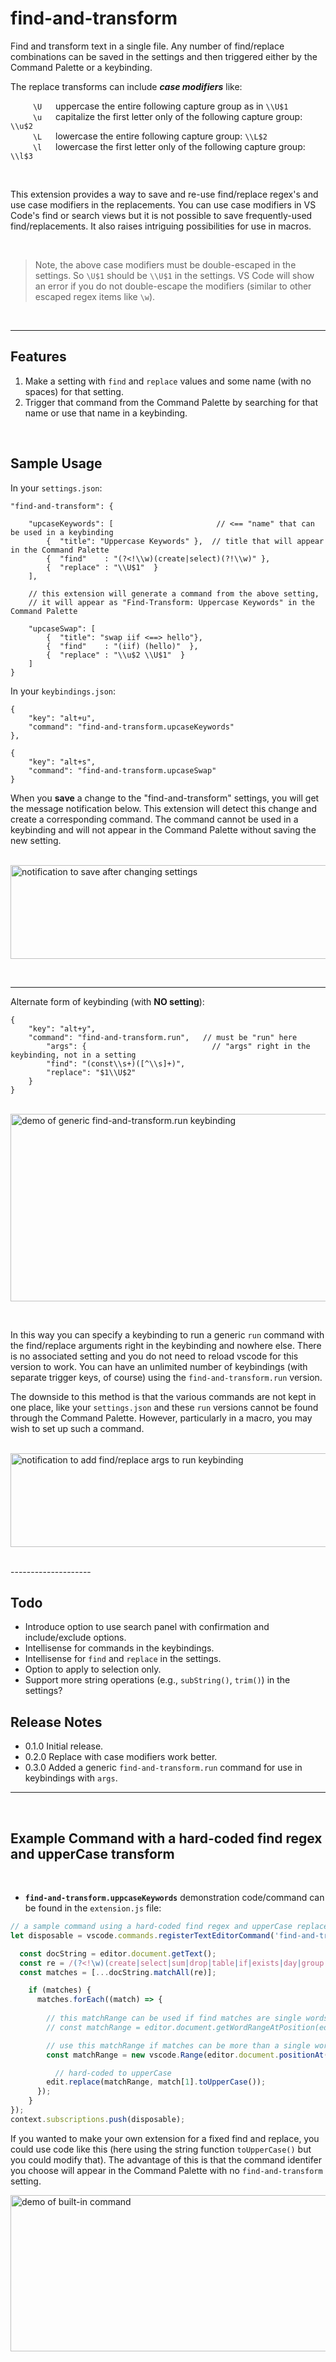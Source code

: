 # find-and-transform

Find and transform text in a single file.  Any number of find/replace combinations can be saved in the settings and then triggered either by the Command Palette or a keybinding.   

 The replace transforms can include ***case modifiers*** like:  

&emsp; &emsp;   `\U`  &emsp; uppercase the entire following capture group as in `\\U$1`  
&emsp; &emsp;   `\u`  &emsp; capitalize the first letter only of the following capture group: `\\u$2`     
&emsp; &emsp;   `\L`  &emsp; lowercase the entire following capture group:  `\\L$2`  
&emsp; &emsp;   `\l`  &emsp; lowercase the first letter only of the following capture group: `\\l$3`     

<br/>

This extension provides a way to save and re-use find/replace regex's and use case modifiers in the replacements.  You can use case modifiers in VS Code's find or search views but it is not possible to save frequently-used find/replacements.  It also raises intriguing possibilities for use in macros.  

<br/>

> Note, the above case modifiers must be double-escaped in the settings.  So `\U$1` should be `\\U$1` in the settings.  VS Code will show an error if you do not double-escape the modifiers (similar to other escaped regex items like `\w`).  

<br/>

-------------


## Features

1.  Make a setting with `find` and `replace` values and some name (with no spaces) for that setting.
2.  Trigger that command from the Command Palette by searching for that name or use that name in a keybinding.  
<br/>

## Sample Usage

In your `settings.json`:  

```jsonc
"find-and-transform": {

	"upcaseKeywords": [                       // <== "name" that can be used in a keybinding
		{  "title": "Uppercase Keywords" },  // title that will appear in the Command Palette
		{  "find"    : "(?<!\\w)(create|select)(?!\\w)" },
		{  "replace" : "\\U$1"  }		
	],

	// this extension will generate a command from the above setting, 
	// it will appear as "Find-Transform: Uppercase Keywords" in the Command Palette

	"upcaseSwap": [
		{  "title": "swap iif <==> hello"},
		{  "find"    : "(iif) (hello)"  },
		{  "replace" : "\\u$2 \\U$1"  }
	]
}
```

In your `keybindings.json`:  

```jsonc
{
	"key": "alt+u",
	"command": "find-and-transform.upcaseKeywords"
},

{
	"key": "alt+s",
	"command": "find-and-transform.upcaseSwap"
}
```  

When you **save** a change to the "find-and-transform" settings, you will get the message notification below.  This extension will detect this change and create a corresponding command.  The command cannot be used in a keybinding and will not appear in the Command  Palette without saving the new setting.  

&emsp;&emsp;&emsp;&emsp;&emsp;&emsp;&emsp;&emsp; <img src="https://github.com/ArturoDent/find-and-transform/blob/master/images/reloadMessage.jpg?raw=true" width="600" height="150" alt="notification to save after changing settings"/>

<br/>

-----------------------------  

Alternate form of keybinding (with **NO setting**):  

```jsonc
{
	"key": "alt+y",
	"command": "find-and-transform.run",   // must be "run" here
		"args": {                            // "args" right in the keybinding, not in a setting
		"find": "(const\\s+)([^\\s]+)",
		"replace": "$1\\U$2"
	}
}
```  

&emsp;&emsp;&emsp;&emsp;&emsp;&emsp;&emsp;&emsp; <img src="https://github.com/ArturoDent/find-and-transform/blob/master/images/genericRunCommandKeybinding.gif?raw=true" width="600" height="300" alt="demo of generic find-and-transform.run keybinding"/>  

<br/>

In this way you can specify a keybinding to run a generic `run` command with the find/replace arguments right in the keybinding and nowhere else.  There is no associated setting and you do not need to reload vscode for this version to work.  You can have an unlimited number of keybindings (with separate trigger keys, of course) using the `find-and-transform.run`  version.

The downside to this method is that the various commands are not kept in one place, like your `settings.json` and these `run` versions cannot be found through the Command Palette.  However, particularly in a macro, you may wish to set up such a command.     

&emsp;&emsp;&emsp;&emsp;&emsp;&emsp;&emsp;&emsp; <img src="https://github.com/ArturoDent/find-and-transform/blob/master/images/runWithoutArgs.jpg?raw=true" width="600" height="150" alt="notification to add find/replace args to run keybinding"/>

<br/>
--------------------  

## Todo

* Introduce option to use search panel with confirmation and include/exclude options.  
* Intellisense for commands in the keybindings.    
* Intellisense for `find` and `replace` in the settings.    
* Option to apply to selection only.  
* Support more string operations (e.g., `subString()`, `trim()`) in the settings?


## Release Notes

* 0.1.0 Initial release.
* 0.2.0 Replace with case modifiers work better.
* 0.3.0 Added a generic `find-and-transform.run` command for use in keybindings with `args`.  

-----------------------------------------------------------------------------------------------------------  

<br/>

## Example Command with a hard-coded find regex and upperCase transform  

<br/>

* **`find-and-transform.uppcaseKeywords`**  demonstration code/command can be found in the `extension.js` file:

```javascript
// a sample command using a hard-coded find regex and upperCase replacements
let disposable = vscode.commands.registerTextEditorCommand('find-and-transform.uppcaseKeywords', async (editor, edit) => {

  const docString = editor.document.getText();
  const re = /(?<!\w)(create|select|sum|drop|table|if|exists|day|group|by|order)(?!\w)/g;
  const matches = [...docString.matchAll(re)];

	if (matches) {
	  matches.forEach((match) => {
		
	    // this matchRange can be used if find matches are single words only
	    // const matchRange = editor.document.getWordRangeAtPosition(editor.document.positionAt(match.index));

	    // use this matchRange if matches can be more than a single word
	    const matchRange = new vscode.Range(editor.document.positionAt(match.index), editor.document.positionAt(match.index + match[0].length));

		  // hard-coded to upperCase
	    edit.replace(matchRange, match[1].toUpperCase());
	  });
    }
});
context.subscriptions.push(disposable);
```  

If you wanted to make your own extension for a fixed find and replace, you could use code like this (here using the string function `toUpperCase()` but you could modify that).  The advantage of this is that the command identifer you choose will appear in the Command Palette with no `find-and-transform` setting.

<img src="https://github.com/ArturoDent/find-and-transform/blob/master/images/uppcaseKeywords.gif?raw=true" width="600" height="250" alt="demo of built-in command"/>